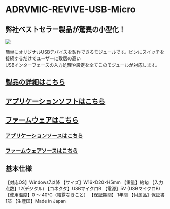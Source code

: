 # ADRVMIC-REVIVE-USB-Micro

## 弊社ベストセラー製品が驚異の小型化！

![](http://bit-trade-one.co.jp/wp/wp-content/uploads/2019/06/69209f552afd6cf0d256302625368929.jpg)  

簡単にオリジナルUSBデバイスを製作できるモジュールです。ピンにスイッチを接続するだけでユーザーに敷居の高い  
USBインターフェースの入力処理や設定を全てこのモジュールが対応します。

## [製品の詳細はこちら](http://bit-trade-one.co.jp/adrvmic/) 

## [アプリケーションソフトはこちら](https://github.com/bit-trade-one/ADRVMIC-REVIVE-USB-Micro/raw/master/App/Revive_Micro_CT.exe)  

## [ファームウェアはこちら](https://github.com/bit-trade-one/ADRVMIC-REVIVE-USB-Micro/raw/master/Firmware/REVIVE_MICRO.zip)

### [アプリケーションソースはこちら](https://github.com/bit-trade-one/ADRVMIC-REVIVE-USB-Micro/raw/master/App_source/ReviveMicro_CT_ver110.zip)  

### [ファームウェアソースはこちら](https://github.com/bit-trade-one/ADRVMIC-REVIVE-USB-Micro/raw/master/Firmware_source/ReviveMicro_FW_ver001.zip)

## 基本仕様
【対応OS】Windows7以降
【サイズ】W16×D20×H5mm
【重量】約1g
【入力点数】12(デジタル)
【コネクタ】USBマイクロB
【電源】5V (USBマイクロB)
【使用温度】0 ～ 40℃（結露なきこと）
【保証期間】 1年間
【付属品】保証書 1部
【生産国】Made in Japan
